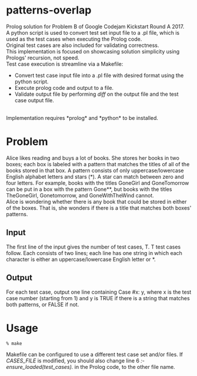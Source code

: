 # patterns-overlap

Prolog solution for Problem B of Google Codejam Kickstart Round A 2017.
<br>
A python script is used to convert test set input file to a .pl file,
which is used as the test cases when executing the Prolog code.
<br>
Original test cases are also included for validating correctness.
<br>
This implementation is focused on showcasing solution simplicity using Prologs' recursion, not speed.
<br>
Test case execution is streamline via a Makefile:
- Convert test case input file into a .pl file with desired format using the python script.
- Execute prolog code and output to a file.
- Validate output file by performing *diff* on the output file and the test case output file.
<br>
Implementation requires *prolog* and *python* to be installed.

# Problem
Alice likes reading and buys a lot of books.
She stores her books in two boxes; each box is labeled with a pattern that matches the titles of all of the books stored in that box.
A pattern consists of only uppercase/lowercase English alphabet letters and stars (*).
A star can match between zero and four letters.
For example, books with the titles GoneGirl and GoneTomorrow can be put in a box with the pattern Gone**,
but books with the titles TheGoneGirl, Gonetomorrow, and GoneWithTheWind cannot.
<br>
Alice is wondering whether there is any book that could be stored in either of the boxes.
That is, she wonders if there is a title that matches both boxes' patterns.

## Input
The first line of the input gives the number of test cases, T. T test cases follow.
Each consists of two lines; each line has one string in which each character is either an uppercase/lowercase English letter or *.

## Output
For each test case, output one line containing Case #x: y,
where x is the test case number (starting from 1) and y is TRUE if there is a string that matches both patterns, or FALSE if not.

# Usage
```
% make
```
Makefile can be configured to use a different test case set and/or files.
If *CASES_FILE* is modified, you should also change line 6 *:- ensure_loaded(test_cases).* in the Prolog code,
to the other file name.
